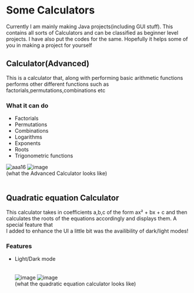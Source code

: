 # Some Calculators

Currently I am mainly making Java projects(including GUI stuff).
This contains all sorts of Calculators and can be classified as beginner level projects.
I have also put the codes for the same.
Hopefully it helps some of you in making a project for yourself

## Calculator(Advanced)

This is a calculator that, along with performing basic arithmetic functions<br>
performs other different functions such as factorials,permutations,combinations etc

### What it can do
- Factorials
- Permutations
- Combinations
- Logarithms
- Exponents
- Roots
- Trigonometric functions

![aaa16](https://github.com/user-attachments/assets/bd7d6206-0071-4539-ace3-ba50fdf0a318) ![image](https://github.com/user-attachments/assets/3a399f1a-9eb1-4f44-9c39-495361b1b6c0)
<br>(what the Advanced Calculator looks like)<br><br>

## Quadratic equation Calculator

This calculator takes in coefficients a,b,c of the form ax² + bx + c and then<br> 
calculates the roots of the equations accordingly and displays them. A special feature that<br>
I added to enhance the UI a little bit was the availibility of dark/light modes!<br>

### Features
- Light/Dark mode<br><br><br>
![image](https://github.com/user-attachments/assets/a874ff6c-b8aa-44af-a3d7-9b00d2426e62) ![image](https://github.com/user-attachments/assets/a34cad41-a0ce-44fb-b961-7906c31875ed)
<br>(what the quadratic equation calculator looks like)


